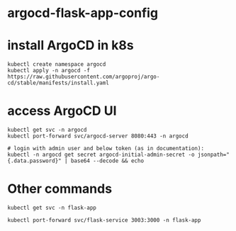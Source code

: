 # argocd-flask-app-config

# install ArgoCD in k8s
```
kubectl create namespace argocd
kubectl apply -n argocd -f https://raw.githubusercontent.com/argoproj/argo-cd/stable/manifests/install.yaml
```
# access ArgoCD UI
```
kubectl get svc -n argocd
kubectl port-forward svc/argocd-server 8080:443 -n argocd
```
```
# login with admin user and below token (as in documentation):
kubectl -n argocd get secret argocd-initial-admin-secret -o jsonpath="{.data.password}" | base64 --decode && echo
```

# Other commands
```
kubectl get svc -n flask-app
```
```
kubectl port-forward svc/flask-service 3003:3000 -n flask-app
```